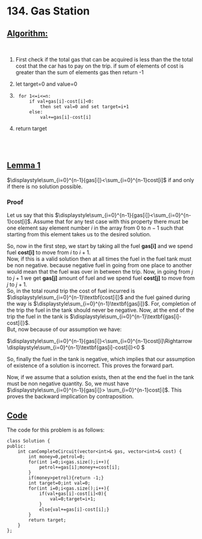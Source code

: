# **134. Gas Station**

## <u>__Algorithm:__</u>
<br>


1. First check if the total gas that can be acquired
   is less than the the total cost that the car has to pay on the trip. if sum of elements of cost is greater than the sum of elements gas then return -1

2. let target=0 and value=0

3. ```
    for 1<=i<=n:
        if val+gas[i]-cost[i]<0:
            then set val=0 and set target=i+1
        else:
            val+=gas[i]-cost[i]

4. return target
<br>
<br>


## <u>__Lemma 1__</u>
$\displaystyle\sum_{i=0}^{n-1}{gas[i]}<\sum_{i=0}^{n-1}cost[i]$ if and only if there is no solution possible.

### __Proof__  
Let us say that this $\displaystyle\sum_{i=0}^{n-1}{gas[i]}<\sum_{i=0}^{n-1}cost[i]$. Assume that for any test case with this property there must be one element say element number $i$ in the array from $0$ to $n-1$ such that starting from this element takes us to the desired solution.  

So, now in the first step, we start by taking all the fuel __gas[i]__ and we spend fuel __cost[i]__ to move from $i$
to $i+1$.  
Now, if this is a valid solution then at all times the fuel in the fuel tank must be non negative. because negative fuel in going from one place to another would mean that the fuel was over in between the trip.
Now, in going from $j$ to $j+1$ we get __gas[j]__ amount of fuel and we spend fuel __cost[j]__ to move from $j$
to $j+1$.  
So, in the total round trip the cost of fuel incurred is $\displaystyle\sum_{i=0}^{n-1}\textbf{cost[i]}$ and the fuel gained during the way is $\displaystyle\sum_{i=0}^{n-1}\textbf{gas[i]}$. For, completion of the trip the fuel in the tank should never be negative. Now, at the end of the trip the fuel in the tank is $\displaystyle\sum_{i=0}^{n-1}\textbf{gas[i]-cost[i]}$.  
But, now because of our assumption we have: 

$\displaystyle\sum_{i=0}^{n-1}{gas[i]}<\sum_{i=0}^{n-1}cost[i]\Rightarrow \displaystyle\sum_{i=0}^{n-1}\textbf{gas[i]-cost[i]}<0 $  

So, finally the fuel in the tank is negative, which implies that our assumption of existence of a solution is incorrect. This proves the forward part.


Now, if we assume that a solution exists, then at the end the fuel in the tank must be non negative quantity. So, we must have $\displaystyle\sum_{i=0}^{n-1}{gas[i]}> \sum_{i=0}^{n-1}cost[i]$. This proves the backward implication by contraposition.









## <u>__Code__</u>

The code for this problem is as follows:
```
class Solution {  
public:  
    int canCompleteCircuit(vector<int>& gas, vector<int>& cost) {  
        int money=0,petrol=0;  
        for(int i=0;i<gas.size();i++){  
            petrol+=gas[i];money+=cost[i];  
        }  
        if(money>petrol){return -1;}  
        int target=0;int val=0;  
        for(int i=0;i<gas.size();i++){  
            if(val+gas[i]-cost[i]<0){  
                val=0;target=i+1;  
            }  
            else{val+=gas[i]-cost[i];}  
        }  
        return target;  
    }  
};  
```